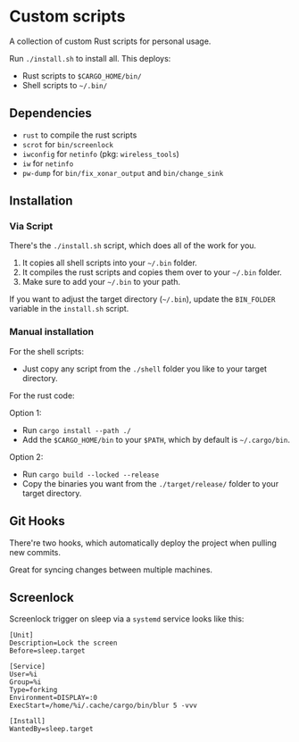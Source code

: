 # Custom scripts

A collection of custom Rust scripts for personal usage.

Run `./install.sh` to install all. This deploys:

- Rust scripts to `$CARGO_HOME/bin/`
- Shell scripts to `~/.bin/`

## Dependencies

- `rust` to compile the rust scripts
- `scrot` for `bin/screenlock`
- `iwconfig` for `netinfo` (pkg: `wireless_tools`)
- `iw` for `netinfo`
- `pw-dump` for `bin/fix_xonar_output` and `bin/change_sink`

## Installation

### Via Script

There's the `./install.sh` script, which does all of the work for you.

1. It copies all shell scripts into your `~/.bin` folder.
1. It compiles the rust scripts and copies them over to your `~/.bin` folder.
1. Make sure to add your `~/.bin` to your path.

If you want to adjust the target directory (`~/.bin`), update the `BIN_FOLDER` variable in the `install.sh` script.

### Manual installation

For the shell scripts:
- Just copy any script from the `./shell` folder you like to your target directory.

For the rust code:

Option 1:

- Run `cargo install --path ./`
- Add the `$CARGO_HOME/bin` to your `$PATH`, which by default is `~/.cargo/bin`.

Option 2:

- Run `cargo build --locked --release`
- Copy the binaries you want from the `./target/release/` folder to your target directory.

## Git Hooks

There're two hooks, which automatically deploy the project when pulling new commits.

Great for syncing changes between multiple machines.

## Screenlock

Screenlock trigger on sleep via a `systemd` service looks like this:

```
[Unit]
Description=Lock the screen
Before=sleep.target

[Service]
User=%i
Group=%i
Type=forking
Environment=DISPLAY=:0
ExecStart=/home/%i/.cache/cargo/bin/blur 5 -vvv

[Install]
WantedBy=sleep.target
```
